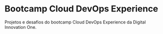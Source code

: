 # Bootcamp Cloud DevOps Experience
Projetos e desafios do bootcamp Cloud DevOps Experience da Digital Innovation One.
